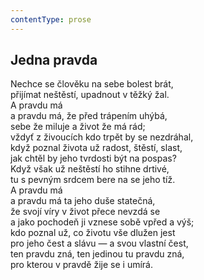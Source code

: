 ```yaml
---
contentType: prose
---
```


## Jedna pravda

Nechce se člověku na sebe bolest brát,  
přijímat neštěstí, upadnout v těžký žal.  
A pravdu má  
a pravdu má, že před trápením uhýbá,  
sebe že miluje a život že má rád;  
vždyť z živoucích kdo trpět by se nezdráhal,  
když poznal života už radost, štěstí, slast,  
jak chtěl by jeho tvrdosti být na pospas?  
Když však už neštěstí ho stihne drtivé,  
tu s pevným srdcem bere na se jeho tíž.  
A pravdu má  
a pravdu má ta jeho duše statečná,  
že svojí víry v život přece nevzdá se  
a jako pochodeň ji vznese sobě vpřed a výš;  
kdo poznal už, co životu vše dlužen jest  
pro jeho čest a slávu — a svou vlastní čest,  
ten pravdu zná, ten jedinou tu pravdu zná,  
pro kterou v pravdě žije se i umírá.

